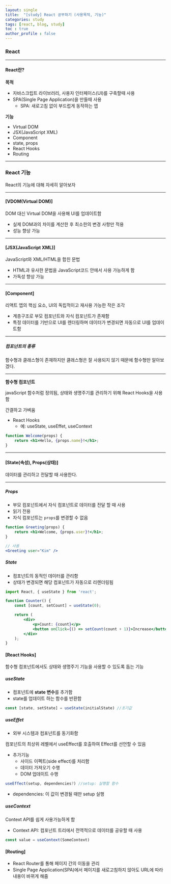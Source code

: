 ```yaml
---
layout: single
title:  "[study] React 공부하기 (사용목적, 기능)"
categories: study
tags: [react, blog, study] 
toc : true
author_profile : false 
---
```


### React
***

#### React란?
**목적**
- 자바스크립트 라이브러리, 사용자 인터페이스(UI)를 구축할때 사용
- SPA(Single Page Application)을 만들때 사용
    - SPA: 새로고침 없이 부드럽게 동작하는 앱

**기능**
- Virtual DOM
- JSX(JavaScript XML)
- Component
- state, props
- React Hooks
- Routing

***

### React 기능
React의 기능에 대해 자세히 알아보자

***
#### [VDOM(Virtual DOM)]
DOM 대신 Virtual DOM을 사용해 UI를 업데이트함
- 실제 DOM과의 차이를 계산한 후 최소한의 변경 사항만 적용
- 성능 향상 가능 

***
#### [JSX(JavaScript XML)]
JavaScript와 XML/HTML을 합친 문법
- HTML과 유사한 문법을 JavaScript코드 안에서 사용 가능하게 함
- 가독성 향상 가능

***
#### [Component]
리액트 앱의 핵심 요소, UI의 독립적이고 재사용 가능한 작은 조각
- 계층구조로 부모 컴포넌트와 자식 컴포넌트가 존재함
- 특정 데이터를 기반으로 UI를 렌더링하며 데이터가 변경되면 자동으로 UI를 업데이트함

***
##### 컴포넌트의 종류
함수형과 클래스형이 존재하지만 클래스형은 잘 사용되지 않기 때문에 함수형만 알아보겠다.

***

**함수형 컴포넌트**

javaScript 함수처럼 정의됨, 상태와 생명주기를 관리하기 위해 React Hooks을 사용함

간결하고 가벼움
- React Hooks
    - 예: useState, useEffet, useContext

```jsx
function Welcome(props) {
    return <h1>Hello, {props.name}!</h1>;
}
```

***
#### [State(속성), Props(상태)]
데이터를 관리하고 전달할 때 사용한다.

***
##### Props
- 부모 컴포넌트에서 자식 컴포넌트로 데이터를 전달 할 때 사용
- 읽기 전용
- 자식 컴포넌트는 ```props```를 변경할 수 없음

```jsx
function Greeting(props) {
    return <h1>Welcome, {props.user}!</h1>;
}

// 사용
<Greeting user="Kim" />
```
##### State
- 컴포넌트의 동적인 데이터를 관리함
- 상태가 변경되면 해당 컴포넌트가 자동으로 리렌더링됨

```jsx
import React, { useState } from 'react';

function Counter() {
    const [count, setCount] = useState(0);

    return (
        <div>
            <p>Count: {count}</p>
            <button onClick={() => setCount(count + 1)}>Increase</button>
        </div>
    );
}
```
#### [React Hooks]
함수형 컴포넌트에서도 상태와 생명주기 기능을 사용할 수 있도록 돕는 기능

##### useState
- 컴포넌트에 **state 변수**를 추가함
- state를 업데이트 하는 함수를 반환함

```jsx
const [state, setState] = useState(initialState) //초기값
```

##### useEffet
- 외부 시스템과 컴포넌트를 동기화함

컴포넌트의 최상위 레벨에서 useEffect를 호출하여 Effect를 선언할 수 있음

- 추가기능 
    - 사이드 이펙트(side effect)를 처리함
    - 데이터 가져오기 수행
    - DOM 업데이트 수행

```jsx
useEffect(setup, dependencies?) //setup: 실행할 함수
```
- dependencies: 이 값이 변경될 때만 setup 실행

##### useContext
Context API를 쉽게 사용가능하게 함
- Context API: 컴포넌트 트리에서 전역적으로 데이터를 공유할 때 사용

```jsx
const value = useContext(SomeContext)
```

#### [Routing]
- React Router를 통해 페이지 간의 이동을 관리
- Single Page Application(SPA)에서 페이지를 새로고침하지 않아도 URL에 따라 내용이 바뀌게 해줌
